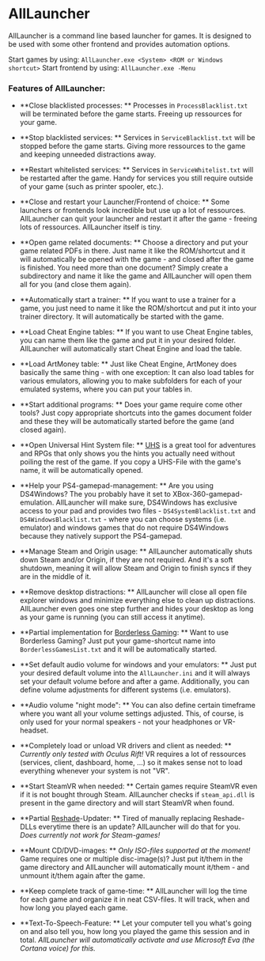 # AllLauncher
AllLauncher is a command line based launcher for games. It is designed to be used with some other frontend and provides automation options.

Start games by using:   `AllLauncher.exe <System> <ROM or Windows shortcut>`
Start frontend by using:   `AllLauncher.exe -Menu`


### Features of AllLauncher:

- **Close blacklisted processes:  **
Processes in `ProcessBlacklist.txt` will be terminated before the game starts. Freeing up ressources for your game. 

- **Stop blacklisted services:  **
Services in `ServiceBlacklist.txt` will be stopped before the game starts. Giving more ressources to the game and keeping unneeded distractions away.

- **Restart whitelisted services:  **
Services in `ServiceWhitelist.txt` will be restarted after the game. Handy for services you still require outside of your game (such as printer spooler, etc.). 

- **Close and restart your Launcher/Frontend of choice:  **
Some launchers or frontends look incredible but use up a lot of ressources. AllLauncher can quit your launcher and restart it after the game - freeing lots of ressources. AllLauncher itself is tiny. 

- **Open game related documents:  **
Choose a directory and put your game related PDFs in there. Just name it like the ROM/shortcut and it will automatically be opened with the game - and closed after the game is finished. 
You need more than one document? Simply create a subdirectory and name it like the game and AllLauncher will open them all for you (and close them again). 

- **Automatically start a trainer:  **
If you want to use a trainer for a game, you just need to name it like the ROM/shortcut and put it into your trainer directory. It will automatically be started with the game. 

- **Load Cheat Engine tables:  **
If you want to use Cheat Engine tables, you can name them like the game and put it in your desired folder. AllLauncher will automatically start Cheat Engine and load the table. 

- **Load ArtMoney table:  **
Just like Cheat Engine, ArtMoney does basically the same thing - with one exception: It can also load tables for various emulators, allowing you to make subfolders for each of your emulated systems, where you can put your tables in. 

- **Start additional programs:  **
Does your game require come other tools? Just copy appropriate shortcuts into the games document folder and these they will be automatically started before the game (and closed again).

- **Open Universal Hint System file:  **
[UHS](http://www.uhs-hints.com/) is a great tool for adventures and RPGs that only shows you the hints you actually need without poiling the rest of the game. If you copy a UHS-File with the game's name, it will be automatically opened.

- **Help your PS4-gamepad-management:  **
Are you using DS4Windows? The you probably have it set to XBox-360-gamepad-emulation. AllLauncher will make sure, DS4Windows has exclusive access to your pad and provides two files - `DS4SystemBlacklist.txt` and `DS4WindowsBlacklist.txt` - where you can choose systems (i.e. emulator) and windows games that do not require DS4Windows because they natively support the PS4-gamepad. 

- **Manage Steam and Origin usage:  **
AllLauncher automatically shuts down Steam and/or Origin, if they are not required. And it's a soft shutdown, meaning it will allow Steam and Origin to finish syncs if they are in the middle of it. 

- **Remove desktop distractions:  **
AllLauncher will close all open file explorer windows and minimize everything else to clean up distractions. AllLauncher even goes one step further and hides your desktop as long as your game is running (you can still access it anytime).

- **Partial implementation for [Borderless Gaming](https://github.com/Codeusa/Borderless-Gaming/releases):  **
Want to use Borderless Gaming? Just put your game-shortcut name into `BorderlessGamesList.txt` and it will be automatically started. 

- **Set default audio volume for windows and your emulators:  **
Just put your desired default volume into the `AllLauncher.ini` and it will always set your default volume before and after a game. 
Additionally, you can define volume adjustments for different systems (i.e. emulators). 

- **Audio volume "night mode":  **
You can also define certain timeframe where you want all your volume settings adjusted. This, of course, is only used for your normal speakers - not your headphones or VR-headset. 

- **Completely load or unload VR drivers and client as needed:  **
*Currently only tested with Oculus Rift!*
VR requires a lot of ressources (services, client, dashboard, home, ...) so it makes sense not to load everything whenever your system is not "VR". 

- **Start SteamVR when needed:  **
Certain games require SteamVR even if it is not bought through Steam. AllLauncher checks if `steam_api.dll` is present in the game directory and will start SteamVR when found. 

- **Partial [Reshade](https://reshade.me/)-Updater:  **
Tired of manually replacing Reshade-DLLs everytime there is an update? AllLauncher will do that for you. 
*Does currently not work for Steam-games!*

- **Mount CD/DVD-images:  **
*Only ISO-files supported at the moment!*
Game requires one or multiple disc-image(s)? Just put it/them in the game directory and AllLauncher will automatically mount it/them - and unmount it/them again after the game. 

- **Keep complete track of game-time:  **
AllLauncher will log the time for each game and organize it in neat CSV-files. It will track, when and how long you played each game.

- **Text-To-Speech-Feature:  **
Let your computer tell you what's going on and also tell you, how long you played the game this session and in total. 
*AllLauncher will automatically activate and use Microsoft Eva (the Cortana voice) for this.*
